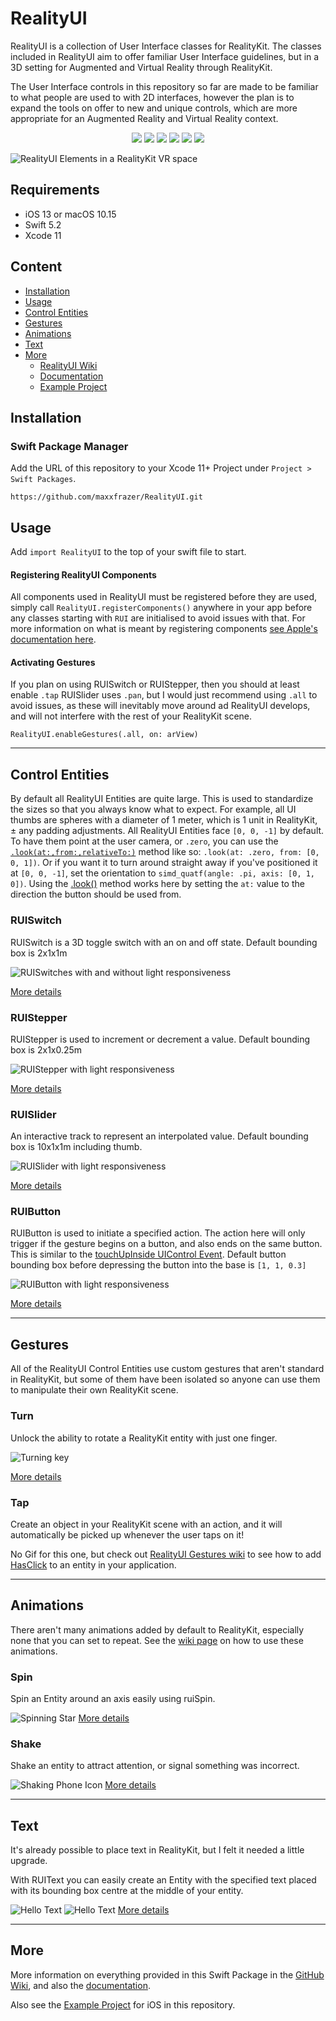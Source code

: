 # RealityUI

RealityUI is a collection of User Interface classes for RealityKit.
The classes included in RealityUI aim to offer familiar User Interface guidelines, but in a 3D setting for Augmented and Virtual Reality through RealityKit.

The User Interface controls in this repository so far are made to be familiar to what people are used to with 2D interfaces, however the plan is to expand the tools on offer to new and unique controls, which are more appropriate for an Augmented Reality and Virtual Reality context.

<p align="center">
  <img src="https://img.shields.io/github/v/release/maxxfrazer/RealityUI?color=orange&label=SwiftPM&logo=swift"/>
  <img src="https://img.shields.io/badge/platform-iOS%20%7C%20macOS-lightgrey"/>
  <img src="https://img.shields.io/badge/Swift-5.2-orange?logo=swift"/>
  <!-- <a href="https://codecov.io/gh/maxxfrazer/RealityUI" > 
    <img src="https://codecov.io/gh/maxxfrazer/RealityUI/branch/main/graph/badge.svg?token=3PCDBMSCLL"/> 
  </a> -->
  <img src="https://img.shields.io/github/license/maxxfrazer/RealityUI"/>
  <img src="https://github.com/maxxfrazer/RealityUI/workflows/build/badge.svg?branch=main"/>
  <img src="https://github.com/maxxfrazer/RealityUI/workflows/Deploy%20DocC/badge.svg?branch=main"/>
</p>

![RealityUI Elements in a RealityKit VR space](https://github.com/maxxfrazer/RealityUI/blob/main/media/realityui_banner.gif?raw=true)

## Requirements

- iOS 13 or macOS 10.15
- Swift 5.2
- Xcode 11

## Content

- [Installation](#installation)
- [Usage](#usage)
- [Control Entities](#control-entities)
- [Gestures](#gestures)
- [Animations](#animations)
- [Text](#text)
- [More](#more)
  - [RealityUI Wiki](https://github.com/maxxfrazer/RealityUI/wiki)
  - [Documentation](https://maxxfrazer.github.io/RealityUI/documentation/realityui/)
  - [Example Project](https://github.com/maxxfrazer/RealityUI/tree/main/RealityUI%2BExamples)

## Installation

### Swift Package Manager

Add the URL of this repository to your Xcode 11+ Project under `Project > Swift Packages`.

`https://github.com/maxxfrazer/RealityUI.git`

## Usage

Add `import RealityUI` to the top of your swift file to start.

#### Registering RealityUI Components

All components used in RealityUI must be registered before they are used, simply call `RealityUI.registerComponents()` anywhere in your app before any classes starting with `RUI` are initialised to avoid issues with that. For more information on what is meant by registering components [see Apple's documentation here](https://developer.apple.com/documentation/realitykit/component/3243766-registercomponent).

#### Activating Gestures

If you plan on using RUISwitch or RUIStepper, then you should at least enable `.tap`
RUISlider uses `.pan`, but I would just recommend using `.all` to avoid issues, as these will inevitably move around ad RealityUI develops, and will not interfere with the rest of your RealityKit scene.

`RealityUI.enableGestures(.all, on: arView)`

---
## Control Entities

By default all RealityUI Entities are quite large. This is used to standardize the sizes so that you always know what to expect. For example, all UI thumbs are spheres with a diameter of 1 meter, which is 1 unit in RealityKit, ± any padding adjustments. All RealityUI Entities face `[0, 0, -1]` by default. To have them point at the user camera, or `.zero`, you can use the [`.look(at:,from:,relativeTo:)`](https://developer.apple.com/documentation/realitykit/entity/3244094-look) method like so: `.look(at: .zero, from: [0, 0, 1])`. Or if you want it to turn around straight away if you've positioned it at `[0, 0, -1]`, set the orientation to `simd_quatf(angle: .pi, axis: [0, 1, 0])`. Using the [.look()](https://developer.apple.com/documentation/realitykit/entity/3244094-look) method works here by setting the `at:` value to the direction the button should be used from.

### RUISwitch

RUISwitch is a 3D toggle switch with an on and off state.
Default bounding box is 2x1x1m

![RUISwitches with and without light responsiveness](https://github.com/maxxfrazer/RealityUI/blob/main/media/switches_combined.gif?raw=true)

[More details](https://github.com/maxxfrazer/RealityUI/wiki/Control-Entities#ruiswitch)

### RUIStepper

RUIStepper is used to increment or decrement a value.
Default bounding box is 2x1x0.25m

![RUIStepper with light responsiveness](https://github.com/maxxfrazer/RealityUI/blob/main/media/stepper_light.gif?raw=true)

[More details](https://github.com/maxxfrazer/RealityUI/wiki/Control-Entities#ruistepper)

### RUISlider

An interactive track to represent an interpolated value.
Default bounding box is 10x1x1m including thumb.

![RUISlider with light responsiveness](https://github.com/maxxfrazer/RealityUI/blob/main/media/slider_light.gif?raw=true)

[More details](https://github.com/maxxfrazer/RealityUI/wiki/Control-Entities#ruislider)

### RUIButton

RUIButton is used to initiate a specified action. The action here will only trigger if the gesture begins on a button, and also ends on the same button. This is similar to the [touchUpInside UIControl Event](https://developer.apple.com/documentation/uikit/uicontrol/event/1618236-touchupinside).
Default button bounding box before depressing the button into the base is `[1, 1, 0.3]`

![RUIButton with light responsiveness](https://github.com/maxxfrazer/RealityUI/blob/main/media/button_light.gif?raw=true)


[More details](https://github.com/maxxfrazer/RealityUI/wiki/Control-Entities#ruibutton)

---
## Gestures

All of the RealityUI Control Entities use custom gestures that aren't standard in RealityKit, but some of them have been isolated so anyone can use them to manipulate their own RealityKit scene.

### Turn

Unlock the ability to rotate a RealityKit entity with just one finger.

![Turning key](https://github.com/maxxfrazer/RealityUI/raw/e3cb908fa9051512671e01dd3fe01f59c45f0936/media/RealityUI_pivot_key.gif?raw=true)

[More details](https://github.com/maxxfrazer/RealityUI/wiki/Gestures#turn)

### Tap

Create an object in your RealityKit scene with an action, and it will automatically be picked up whenever the user taps on it!

No Gif for this one, but check out [RealityUI Gestures wiki](https://github.com/maxxfrazer/RealityUI/wiki/Gestures#tap) to see how to add [HasClick](https://maxxfrazer.github.io/RealityUI/documentation/realityui/HasClick.html) to an entity in your application.

---
## Animations

There aren't many animations added by default to RealityKit, especially none that you can set to repeat. See the [wiki page](https://github.com/maxxfrazer/RealityUI/wiki/Animations) on how to use these animations.

### Spin
Spin an Entity around an axis easily using ruiSpin.

![Spinning Star](https://github.com/maxxfrazer/RealityUI/blob/main/media/RUISpin_star_example.gif?raw=true)
[More details](https://github.com/maxxfrazer/RealityUI/wiki/Animations#spin)

### Shake

Shake an entity to attract attention, or signal something was incorrect.

![Shaking Phone Icon](https://github.com/maxxfrazer/RealityUI/blob/main/media/RUIShake_phone_example.gif?raw=true)
[More details](https://github.com/maxxfrazer/RealityUI/wiki/Animations#shake)

---
## Text

It's already possible to place text in RealityKit, but I felt it needed a little upgrade.

With RUIText you can easily create an Entity with the specified text placed with its bounding box centre at the middle of your entity.

![Hello Text](https://github.com/maxxfrazer/RealityUI/blob/main/media/RUIText_hello_example.gif?raw=true)
![Hello Text](https://github.com/maxxfrazer/RealityUI/blob/main/media/RUIText_symbols_example.gif?raw=true)
[More details](https://github.com/maxxfrazer/RealityUI/wiki/Text)


---
## More

More information on everything provided in this Swift Package in the [GitHub Wiki](https://github.com/maxxfrazer/RealityUI/wiki), and also the [documentation](https://maxxfrazer.github.io/RealityUI/documentation/realityui/).

Also see the [Example Project](https://github.com/maxxfrazer/RealityUI/tree/main/RealityUI%2BExamples) for iOS in this repository.
